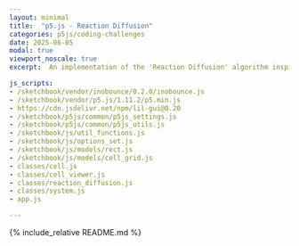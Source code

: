 ```yaml
---
layout: minimal
title:  "p5.js - Reaction Diffusion"
categories: p5js/coding-challenges
date: 2025-06-05
modal: true
viewport_noscale: true
excerpt:  An implementation of the 'Reaction Diffusion' algorithm inspired by the Coding Train.

js_scripts:
- /sketchbook/vendor/inobounce/0.2.0/inobounce.js
- /sketchbook/vendor/p5.js/1.11.2/p5.min.js
- https://cdn.jsdelivr.net/npm/lil-gui@0.20
- /sketchbook/p5js/common/p5js_settings.js
- /sketchbook/p5js/common/p5js_utils.js
- /sketchbook/js/util_functions.js
- /sketchbook/js/options_set.js
- /sketchbook/js/models/rect.js
- /sketchbook/js/models/cell_grid.js
- classes/cell.js
- classes/cell_viewer.js
- classes/reaction_diffusion.js
- classes/system.js
- app.js

---
```


{% include_relative README.md %}


